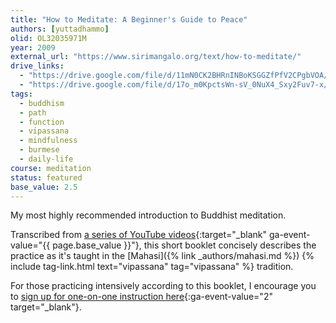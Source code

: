 ```yaml
---
title: "How to Meditate: A Beginner's Guide to Peace"
authors: [yuttadhammo]
olid: OL32035971M
year: 2009
external_url: "https://www.sirimangalo.org/text/how-to-meditate/"
drive_links:
  - "https://drive.google.com/file/d/11mN0CK2BHRnINBoKSGGZfPfV2CPgbVOA/view?usp=drivesdk"
  - "https://drive.google.com/file/d/17o_m0KpctsWn-sV_0NuX4_Sxy2Fuv7-x/view?usp=drivesdk"
tags:
  - buddhism
  - path
  - function
  - vipassana
  - mindfulness
  - burmese
  - daily-life
course: meditation
status: featured
base_value: 2.5
---
```


My most highly recommended introduction to Buddhist meditation.

Transcribed from [a series of YouTube videos](https://www.youtube.com/playlist?list=PL603BD0B03E12F5A1){:target="_blank" ga-event-value="{{ page.base_value }}"}, this short booklet concisely describes the practice as it's taught in the [Mahasi]({% link _authors/mahasi.md %}) {% include tag-link.html text="vipassana" tag="vipassana" %} tradition.

For those practicing intensively according to this booklet, I encourage you to [sign up for one-on-one instruction here](https://meditation.sirimangalo.org/course){:ga-event-value="2" target="_blank"}.
